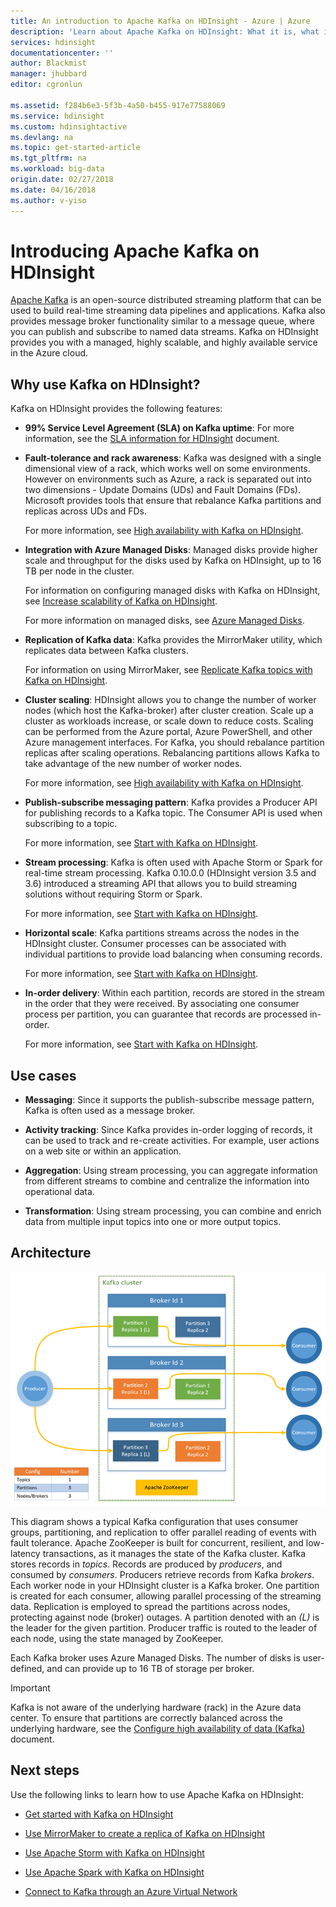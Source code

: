 ```yaml
---
title: An introduction to Apache Kafka on HDInsight - Azure | Azure
description: 'Learn about Apache Kafka on HDInsight: What it is, what it does, and where to find examples and getting started information.'
services: hdinsight
documentationcenter: ''
author: Blackmist
manager: jhubbard
editor: cgronlun

ms.assetid: f284b6e3-5f3b-4a50-b455-917e77588069
ms.service: hdinsight
ms.custom: hdinsightactive
ms.devlang: na
ms.topic: get-started-article
ms.tgt_pltfrm: na
ms.workload: big-data
origin.date: 02/27/2018
ms.date: 04/16/2018
ms.author: v-yiso
---
```

# Introducing Apache Kafka on HDInsight

[Apache Kafka](https://kafka.apache.org) is an open-source distributed streaming platform that can be used to build real-time streaming data pipelines and applications. Kafka also provides message broker functionality similar to a message queue, where you can publish and subscribe to named data streams. Kafka on HDInsight provides you with a managed, highly scalable, and highly available service in the Azure cloud.

## Why use Kafka on HDInsight?

Kafka on HDInsight provides the following features:

* __99% Service Level Agreement (SLA) on Kafka uptime__: For more information, see the [SLA information for HDInsight](https://www.azure.cn/support/sla/hdinsight/) document.

* __Fault-tolerance and rack awareness__: Kafka was designed with a single dimensional view of a rack, which works well on some environments. However on environments such as Azure, a rack is separated out into two dimensions - Update Domains (UDs) and Fault Domains (FDs). Microsoft provides tools that ensure that rebalance Kafka partitions and replicas across UDs and FDs. 

    For more information, see [High availability with Kafka on HDInsight](apache-kafka-high-availability.md).

* **Integration with Azure Managed Disks**: Managed disks provide higher scale and throughput for the disks used by Kafka on HDInsight, up to 16 TB per node in the cluster.

    For information on configuring managed disks with Kafka on HDInsight, see [Increase scalability of Kafka on HDInsight](apache-kafka-scalability.md).

    For more information on managed disks, see [Azure Managed Disks](../../virtual-machines/windows/managed-disks-overview.md).

* **Replication of Kafka data**: Kafka provides the MirrorMaker utility, which replicates data between Kafka clusters.

    For information on using MirrorMaker, see [Replicate Kafka topics with Kafka on HDInsight](apache-kafka-mirroring.md).

* **Cluster scaling**: HDInsight allows you to change the number of worker nodes (which host the Kafka-broker) after cluster creation. Scale up a cluster as workloads increase, or scale down to reduce costs. Scaling can be performed from the Azure portal, Azure PowerShell, and other Azure management interfaces. For Kafka, you should rebalance partition replicas after scaling operations. Rebalancing partitions allows Kafka to take advantage of the new number of worker nodes.

    For more information, see [High availability with Kafka on HDInsight](apache-kafka-high-availability.md).

* **Publish-subscribe messaging pattern**: Kafka provides a Producer API for publishing records to a Kafka topic. The Consumer API is used when subscribing to a topic.

    For more information, see [Start with Kafka on HDInsight](apache-kafka-get-started.md).

* **Stream processing**: Kafka is often used with Apache Storm or Spark for real-time stream processing. Kafka 0.10.0.0 (HDInsight version 3.5 and 3.6) introduced a streaming API that allows you to build streaming solutions without requiring Storm or Spark.

    For more information, see [Start with Kafka on HDInsight](apache-kafka-get-started.md).

* **Horizontal scale**: Kafka partitions streams across the nodes in the HDInsight cluster. Consumer processes can be associated with individual partitions to provide load balancing when consuming records.

    For more information, see [Start with Kafka on HDInsight](apache-kafka-get-started.md).

* **In-order delivery**: Within each partition, records are stored in the stream in the order that they were received. By associating one consumer process per partition, you can guarantee that records are processed in-order.

    For more information, see [Start with Kafka on HDInsight](apache-kafka-get-started.md).

## Use cases

* **Messaging**: Since it supports the publish-subscribe message pattern, Kafka is often used as a message broker.

* **Activity tracking**: Since Kafka provides in-order logging of records, it can be used to track and re-create activities. For example, user actions on a web site or within an application.

* **Aggregation**: Using stream processing, you can aggregate information from different streams to combine and centralize the information into operational data.

* **Transformation**: Using stream processing, you can combine and enrich data from multiple input topics into one or more output topics.

## Architecture

![Kafka cluster configuration](./media/apache-kafka-introduction/kafka-cluster.png)

This diagram shows a typical Kafka configuration that uses consumer groups, partitioning, and replication to offer parallel reading of events with fault tolerance. Apache ZooKeeper is built for concurrent, resilient, and low-latency transactions, as it manages the state of the Kafka cluster. Kafka stores records in *topics*. Records are produced by *producers*, and consumed by *consumers*. Producers retrieve records from Kafka *brokers*. Each worker node in your HDInsight cluster is a Kafka broker. One partition is created for each consumer, allowing parallel processing of the streaming data. Replication is employed to spread the partitions across nodes, protecting against node (broker) outages. A partition denoted with an *(L)* is the leader for the given partition. Producer traffic is routed to the leader of each node, using the state managed by ZooKeeper.

Each Kafka broker uses Azure Managed Disks. The number of disks is user-defined, and can provide up to 16 TB of storage per broker.

> [!IMPORTANT]
> Kafka is not aware of the underlying hardware (rack) in the Azure data center. To ensure that partitions are correctly balanced across the underlying hardware, see the [Configure high availability of data (Kafka)](apache-kafka-high-availability.md) document.

## Next steps

Use the following links to learn how to use Apache Kafka on HDInsight:

* [Get started with Kafka on HDInsight](apache-kafka-get-started.md)

* [Use MirrorMaker to create a replica of Kafka on HDInsight](apache-kafka-mirroring.md)

* [Use Apache Storm with Kafka on HDInsight](../hdinsight-apache-storm-with-kafka.md)

* [Use Apache Spark with Kafka on HDInsight](../hdinsight-apache-spark-with-kafka.md)

* [Connect to Kafka through an Azure Virtual Network](apache-kafka-connect-vpn-gateway.md)